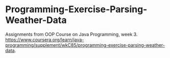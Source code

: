 # Programming-Exercise-Parsing-Weather-Data
Assignments from OOP Course on Java Programming, week 3. https://www.coursera.org/learn/java-programming/supplement/wkC85/programming-exercise-parsing-weather-data.
